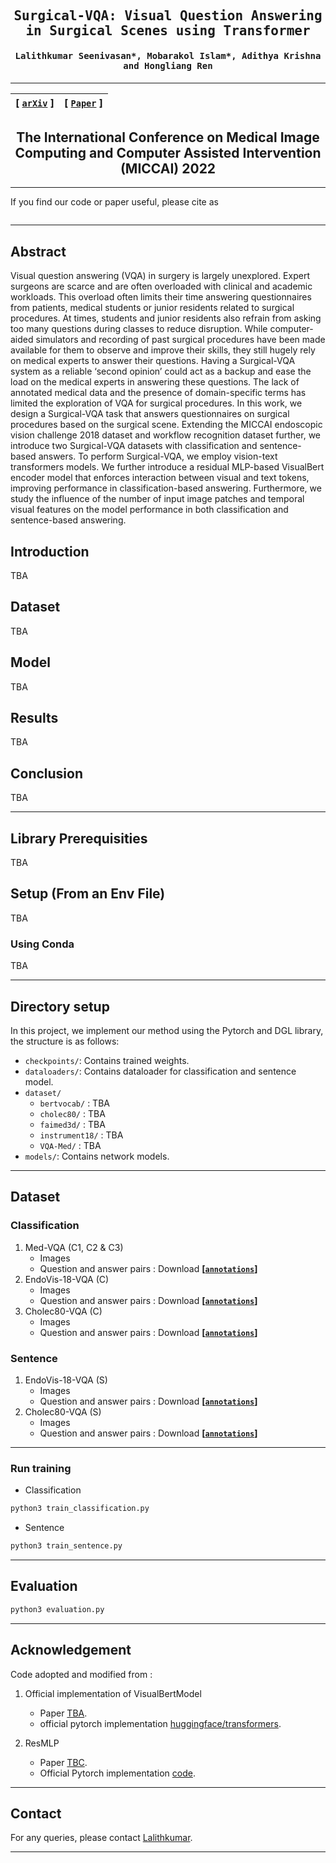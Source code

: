 <div align="center">

<samp>

<h2> Surgical-VQA: Visual Question Answering in Surgical Scenes using Transformer </h1>

<h4> Lalithkumar Seenivasan*, Mobarakol Islam*, Adithya Krishna and Hongliang Ren </h3>

</samp>   

---
| **[ [```arXiv```](<>) ]** |**[ [```Paper```](<>) ]** |
|:-------------------:|:-------------------:|
    
The International Conference on Medical Image Computing and Computer Assisted Intervention (MICCAI) 2022
---

</div>     
    
---

If you find our code or paper useful, please cite as

```bibtex

```

---
## Abstract
Visual question answering (VQA) in surgery is largely unexplored. Expert surgeons are scarce and are often overloaded with clinical and academic workloads. This overload often limits their time answering questionnaires from patients, medical students or junior residents related to surgical procedures. At times, students and junior residents also refrain from asking too many questions during classes to reduce disruption. While computer-aided simulators and recording of past surgical procedures have been made available for them to observe and improve their skills, they still hugely rely on medical experts to answer their questions. Having a Surgical-VQA system as a reliable ‘second opinion’ could act as a backup and ease the load on the medical experts in answering these questions. The lack of annotated medical data and the presence of domain-specific terms has limited the exploration of VQA for surgical procedures. In this work, we design a Surgical-VQA task that answers questionnaires on surgical procedures based on the surgical scene. Extending the  MICCAI endoscopic vision challenge 2018 dataset and workflow recognition dataset further, we introduce two Surgical-VQA datasets with classification and sentence-based answers. To perform Surgical-VQA, we employ vision-text transformers models. We further introduce a residual MLP-based VisualBert encoder model that enforces interaction between visual and text tokens, improving performance in classification-based answering. Furthermore, we study the influence of the number of input image patches and temporal visual features on the model performance in both classification and sentence-based answering.

## Introduction
TBA 

## Dataset
TBA

## Model
TBA 

## Results
TBA 

## Conclusion
TBA 

---

## Library Prerequisities
TBA

## Setup (From an Env File)
TBA
<!-- We have provided environment files for installation using conda -->

### Using Conda
TBA
<!-- ```bash
conda env create -f environment.yml
``` -->

---
## Directory setup
<!---------------------------------------------------------------------------------------------------------------->
In this project, we implement our method using the Pytorch and DGL library, the structure is as follows: 

- `checkpoints/`: Contains trained weights.
- `dataloaders/`: Contains dataloader for classification and sentence model.
- `dataset/`
    - `bertvocab/` : TBA
    - `cholec80/` : TBA
    - `faimed3d/` : TBA
    - `instrument18/` : TBA
    - `VQA-Med/` : TBA
- `models/`: Contains network models.

---
## Dataset

### Classification
1. Med-VQA (C1, C2 & C3)
    - Images
    - Question and answer pairs : Download **[[`annotations`]()]**
2. EndoVis-18-VQA (C)
    - Images
    - Question and answer pairs : Download **[[`annotations`]()]**
3. Cholec80-VQA (C)
    - Images
    - Question and answer pairs : Download **[[`annotations`]()]**

### Sentence
1. EndoVis-18-VQA (S)
    - Images
    - Question and answer pairs : Download **[[`annotations`]()]**
2. Cholec80-VQA (S) 
    - Images
    - Question and answer pairs : Download **[[`annotations`]()]**

---

### Run training

- Classification

```bash
python3 train_classification.py
```

- Sentence
```bash
python3 train_sentence.py
```

---
## Evaluation


```bash
python3 evaluation.py
```

---
## Acknowledgement
Code adopted and modified from :
1. Official implementation of VisualBertModel
    - Paper [TBA]().
    - official pytorch implementation [huggingface/transformers](https://github.com/huggingface/transformers.git).

2. ResMLP
    - Paper [TBC]().
    - Official Pytorch implementation [code]().

---

## Contact
For any queries, please contact [Lalithkumar](mailto:lalithjets@gmail.com).

---

